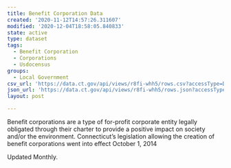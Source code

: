```yaml
---
title: Benefit Corporation Data
created: '2020-11-12T14:57:26.311607'
modified: '2020-12-04T18:58:05.840833'
state: active
type: dataset
tags:
  - Benefit Corporation
  - Corporations
  - Usdocensus
groups:
  - Local Government
csv_url: 'https://data.ct.gov/api/views/r8fi-whh5/rows.csv?accessType=DOWNLOAD'
json_url: 'https://data.ct.gov/api/views/r8fi-whh5/rows.json?accessType=DOWNLOAD'
layout: post

---
```

Benefit corporations are a type of for-profit corporate entity legally obligated through their charter to provide a positive impact on society and/or the environment. Connecticut’s legislation allowing the creation of benefit corporations went into effect October 1, 2014

Updated Monthly.
